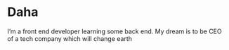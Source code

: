 # Daha
I’m a front end developer learning some back end. My dream is to be CEO of a tech company which will change earth
